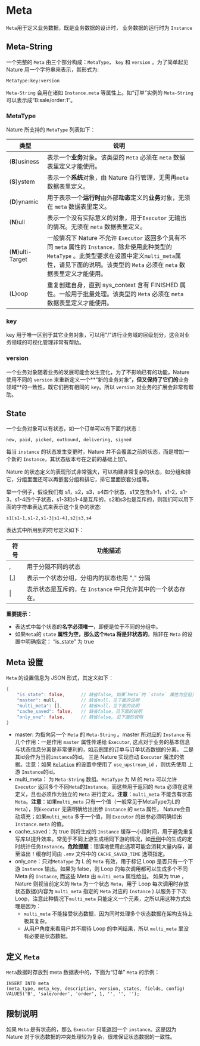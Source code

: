 # Meta

`Meta`用于定义业务数据，既是业务数据的设计时， 业务数据的运行时为 `Instance`

## Meta-String

一个完整的 `Meta` 由三个部分构成：`MetaType`， `key` 和 `version` 。为了简单起见 Nature 用一个字符串来表示，其形式为:

```
MetaType:key:version
```

`Meta-String` 会用在诸如 `Instance.meta` 等属性上。如“订单”实例的 `Meta-String` 可以表示成“B:sale/order:1”。

### MetaType

Nature 所支持的 `MetaType` 列表如下：

| **类型**           | **说明**                                                     |
| ------------------ | ------------------------------------------------------------ |
| (**B**)usiness     | 表示一个**业务**对象。该类型的 `Meta` 必须在 `meta` 数据表里定义才能使用。 |
| (**S**)ystem       | 表示一个**系统**对象，由 Nature 自行管理，无需再`meta` 数据表里定义。 |
| (**D**)ynamic      | 用于表示一个**运行时**由外部**动态**定义的**业务**对象，无须在 `meta` 数据表里定义。 |
| (**N**)ull         | 表示一个没有实际意义的对象，用于`Executor` 无输出的情况。无须在 `meta` 数据表里定义。 |
| (**M**)ulti-Target | 一般情况下 Nature 不允许 `Executor` 返回多个具有不同 `meta` 属性的 `Instance`，除非使用此种类型的 `MetaType` 。此类型要求在设置中定义`multi_meta`属性，请见下面的说明。该类型的 `Meta` 必须在 `meta` 数据表里定义才能使用。 |
| (**L**)oop         | 重复创建自身，直到 sys_context 含有 FINISHED 属性。一般用于批量处理。该类型的 `Meta` 必须在 `meta` 数据表里定义才能使用。 |

### key

key  用于唯一区别于其它业务对象，可以用"/"进行业务域的层级划分，这会对业务领域的可视化管理非常有帮助。

### version

一个业务对象随着业务的发展可能会发生变化，为了不影响已有的功能，Nature 使用不同的 `version` 来重新定义一个**“新的业务对象”**，但又保持了它们的**业务领域**的一致性，既它们拥有相同的 `key`。所以 `version` 对业务的扩展会非常有帮助。

## State

一个业务对象可以有状态，如一个订单可以有下面的状态：

```
new, paid, picked, outbound, delivering, signed
```

每当 `instance`  的状态发生变更时，Nature 并不会覆盖之前的状态，而是增加一个新的 `Instance`，其状态版本号在之前的基础上加1。

Nature 的状态定义的表现形式非常强大，可以构建非常复杂的状态，如分组和排它，分组里面还可以再嵌套分组和排它，排它里面嵌套分组等。

举一个例子，假设我们有 s1，s2，s3，s4四个状态，s1又包含s1-1，s1-2，s1-3，s1-4四个子状态，s1-3和s1-4是互斥的，s2和s3也是互斥的，则我们可以用下面的字符串表达式来表示这个复杂的状态:

```
s1[s1-1,s1-2,s1-3|s1-4],s2|s3,s4
```

表达式中所用到的符号定义如下：

| **符号** | **功能描述**                                                 |
| -------- | ------------------------------------------------------------ |
| ,        | 用于分隔不同的状态                                           |
| [,]      | 表示一个状态分组，分组内的状态也用 "," 分隔                  |
| \|       | 表示状态是互斥的，在 `Instance` 中只允许其中的一个状态存在。 |

**重要提示：** 

- 表达式中每个状态的**名字必须唯一**，即便是位于不同的分组中。
- 如果`Meta`的 `state` **属性为空，那么这个`Meta` 将是非状态的**。除非在 `Meta` 的设置中明确指定： “is_state” 为 true

## Meta 设置

`Meta` 的设置信息为 JSON 形式，其定义如下：

```rust
{
    "is_state": false,		// 缺省false, 如果`Meta`的 `state` 属性为空但又需要成为状态数据时，可以将这个属性设置为true。如一个计数器 `Meta` 是需要状态的。
    "master": null,			// 缺省null，见下面的说明
    "multi_meta": [],		// 缺省null，见下面的说明
    "cache_saved": false,	// 缺省false，见下面的说明
    "only_one": false,		// 缺省false, 见下面的说明
}
```

- master: 为指向另一个 `Meta` 的 `Meta-String` 。master 所对应的 `Instance` 有几个作用：一是作用 `master` 属性传递给 `Executor`, 这点对于业务的基本信息与状态信息分离是非常便利的，如[示例](../../../nature-demo/README.md)里的订单与订单状态数据的分离。 二是其id会作为当前`instance`的id。 三是 Nature 实现自动 `Executor` 魔法的依据。注意：如果 [`Relation`](relation.md) 的设置中使用了 `use_upstream_id` ，则优先使用 上游 `Instance`的id。
- multi_meta： 为 `Meta-String` 数组。`MetaType` 为 M 的 `Meta` 可以允许`Executor` 返回多个不同`Meta`的`Instance`。而这些用于返回的 `Meta` 必须在这里定义，且也必须作为独立的 `Meta` 进行定义。**注意**：`multi_meta` 不能含有状态 `Meta`。**注意**：如果`multi_meta` 只有一个值（一般常见于MetaType为L的`Meta`），则`Executor` 无需明确给出出参 `Instance` 的 `meta` 属性， Nature会自动填充；如果`multi_meta` 多于一个值，则 `Executor` 的出参必须明确给出 `Instance.meta` 的值。
- cache_saved：为 true 则将生成的 `Instance` 缓存一小段时间，用于避免重复写库以提升效率。常见于不同上游生成相同下游的情况，如[示例](../../../nature-demo/README.md)中的生成的定时统计任务`Instance`。**危险提醒**：错误地使用此选项可能会消耗大量内存，甚至溢出！缓存时间由 `.env` 文件中的 `CACHE_SAVED_TIME` 选项指定。
- only_one：只对`MetaType` 为 L 的 `Meta` 有效，用于标记 Loop 是否只有一个下游 `Instance` 输出。如果为 false，则 Loop 的每次调用都可以生成多个不同 Meta 的 `Instance`, 而这些 Meta 由 `multi_meta` 属性给出。 如果为 true ，Nature 则视当前定义的 `Meta` 为一个状态 `Meta`，用于 Loop 每次调用时存放状态数据(内容为 `multi_meta` 指定的 `Meta` 对应的 `Instance` ) 以服务于下次 Loop，注意此种情况下`multi_meta` 只能定义一个元素，之所以用这种方式处理是因为：
  - `multi_meta`  不能接受状态数据，因为同时处理多个状态数据在架构支持上极其复杂。
  - 从用户角度来看用户并不期待 Loop 的中间结果，所以 `multi_meta` 里没有必要是状态数据。

## 定义 `Meta`

`Meta`数据时存放到 meta 数据表中的，下面为“订单” `Meta` 的示例：

```mysql
INSERT INTO meta
(meta_type, meta_key, description, version, states, fields, config)
VALUES('B', 'sale/order', 'order', 1, '', '', '');
```

## 限制说明

如果 `Meta` 是有状态的，那么 `Executor` 只能返回一个 `instance`。这是因为 Nature 对于状态数据的冲突处理较为复杂，很难保证状态数据的一致性。